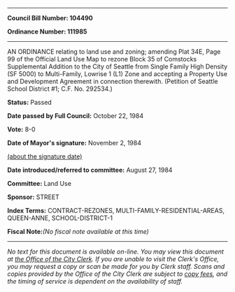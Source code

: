 

********

**Council Bill Number: 104490**
   
**Ordinance Number: 111985**
********

 AN ORDINANCE relating to land use and zoning; amending Plat 34E, Page 99 of the Official Land Use Map to rezone Block 35 of Comstocks Supplemental Addition to the City of Seattle from Single Family High Density (SF 5000) to Multi-Family, Lowrise 1 (L1) Zone and accepting a Property Use and Development Agreement in connection therewith. (Petition of Seattle School District #1; C.F. No. 292534.)

**Status:** Passed
   
**Date passed by Full Council:** October 22, 1984
   
**Vote:** 8-0
   
**Date of Mayor's signature:** November 2, 1984
   
[(about the signature date)](/~public/approvaldate.htm)
   
   
   
**Date introduced/referred to committee:** August 27, 1984
   
**Committee:** Land Use
   
**Sponsor:** STREET
   
   
**Index Terms:** CONTRACT-REZONES, MULTI-FAMILY-RESIDENTIAL-AREAS, QUEEN-ANNE, SCHOOL-DISTRICT-1

**Fiscal Note:**_(No fiscal note available at this time)_
********

_No text for this document is available on-line. You may view this document at [the Office of the City Clerk](http://www.seattle.gov/leg/clerk/contactUs.htm). If you are unable to visit the Clerk's Office, you may request a copy or scan be made for you by Clerk staff. Scans and copies provided by the Office of the City Clerk are subject to [copy fees](http://clerk.seattle.gov/~public/clerkfees.htm), and the timing of service is dependent on the availability of staff._

